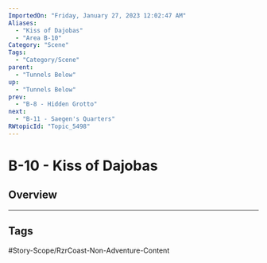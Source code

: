 ```yaml
---
ImportedOn: "Friday, January 27, 2023 12:02:47 AM"
Aliases:
  - "Kiss of Dajobas"
  - "Area B-10"
Category: "Scene"
Tags:
  - "Category/Scene"
parent:
  - "Tunnels Below"
up:
  - "Tunnels Below"
prev:
  - "B-8 - Hidden Grotto"
next:
  - "B-11 - Saegen's Quarters"
RWtopicId: "Topic_5498"
---
```

# B-10 - Kiss of Dajobas
## Overview

---
## Tags
#Story-Scope/RzrCoast-Non-Adventure-Content

